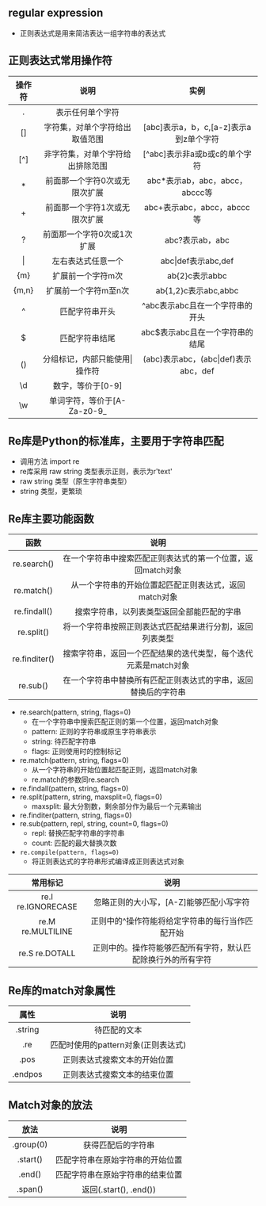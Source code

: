 ## regular expression
- 正则表达式是用来简洁表达一组字符串的表达式

## 正则表达式常用操作符
| 操作符 | 说明 | 实例 |
| :---: | :---: | :---: |
| . | 表示任何单个字符 | | 
| [] | 字符集，对单个字符给出取值范围 | [abc]表示a，b，c,[a-z]表示a到z单个字符 | 
| [^] | 非字符集，对单个字符给出排除范围 | [^abc]表示非a或b或c的单个字符 | 
| * | 前面那一个字符0次或无限次扩展 | abc*表示ab，abc，abcc，abccc等 | 
| + | 前面那一个字符1次或无限次扩展 | abc+表示abc，abcc，abccc等 | 
| ? | 前面那一个字符0次或1次扩展 | abc?表示ab，abc | 
| \| | 左右表达式任意一个 | abc\|def表示abc,def | 
| {m} | 扩展前一个字符m次 | ab{2}c表示abbc | 
| {m,n} | 扩展前一个字符m至n次 | ab{1,2}c表示abc,abbc | 
| ^ | 匹配字符串开头 | ^abc表示abc且在一个字符串的开头 | 
| $ | 匹配字符串结尾 | abc$表示abc且在一个字符串的结尾 | 
| () | 分组标记，内部只能使用\|操作符 | (abc)表示abc，(abc\|def)表示abc，def | 
| \d | 数字，等价于[0-9] | 
| \w | 单词字符，等价于[A-Za-z0-9_ |  | 

## Re库是Python的标准库，主要用于字符串匹配
- 调用方法  import re
- re库采用 raw string 类型表示正则，表示为r'text'
- raw string 类型（原生字符串类型）
- string 类型，更繁琐

## Re库主要功能函数
| 函数 | 说明 |
| :---: | :---: |
| re.search() | 在一个字符串中搜索匹配正则表达式的第一个位置，返回match对象 |
| re.match() | 从一个字符串的开始位置起匹配正则表达式，返回match对象|
| re.findall() | 搜索字符串，以列表类型返回全部能匹配的字串 |
| re.split() | 将一个字符串按照正则表达式匹配结果进行分割，返回列表类型 |
| re.finditer() | 搜索字符串，返回一个匹配结果的迭代类型，每个迭代元素是match对象 |
| re.sub() | 在一个字符串中替换所有匹配正则表达式的字串，返回替换后的字符串 |

- re.search(pattern, string, flags=0)
  - 在一个字符串中搜索匹配正则的第一个位置，返回match对象
  - pattern: 正则的字符串或原生字符串表示
  - string: 待匹配字符串
  - flags: 正则使用时的控制标记
- re.match(pattern, string, flags=0)
  - 从一个字符串的开始位置起匹配正则，返回match对象
  - re.match的参数同re.search
- re.findall(pattern, string, flags=0)
- re.split(pattern, string, maxsplit=0, flags=0)
  - maxsplit: 最大分割数，剩余部分作为最后一个元素输出
- re.finditer(pattern, string, flags=0)
- re.sub(pattern, repl, string, count=0, flags=0)
  - repl: 替换匹配字符串的字符串
  - count: 匹配的最大替换次数
- ```re.compile(pattern, flags=0)```
  - 将正则表达式的字符串形式编译成正则表达式对象

| 常用标记 | 说明 |
| :---: | :---: |
| re.I re.IGNORECASE | 忽略正则的大小写，[A-Z]能够匹配小写字符 |
| re.M re.MULTILINE | 正则中的^操作符能将给定字符串的每行当作匹配开始 |
| re.S re.DOTALL | 正则中的。操作符能够匹配所有字符，默认匹配除换行外的所有字符 |

## Re库的match对象属性
| 属性 | 说明 |
| :---: | :---: |
| .string | 待匹配的文本 |
| .re | 匹配时使用的pattern对象(正则表达式) |
| .pos | 正则表达式搜索文本的开始位置 |
| .endpos | 正则表达式搜索文本的结束位置 |

## Match对象的放法
| 放法 | 说明 |
| :---: | :---: |
| .group(0) | 获得匹配后的字符串 |
| .start() | 匹配字符串在原始字符串的开始位置 |
| .end() | 匹配字符串在原始字符串的结束位置 |
| .span() | 返回(.start(), .end()) |


